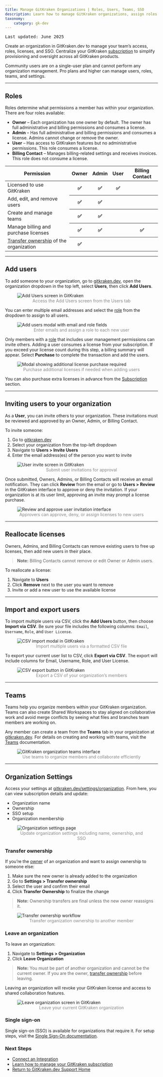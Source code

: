 ```yaml
---
title: Manage GitKraken Organizations | Roles, Users, Teams, SSO
description: Learn how to manage GitKraken organizations, assign roles, add users, configure teams, and set up SSO.
taxonomy:
    category: gk-dev
---
```


<kbd>Last updated: June 2025</kbd>

Create an organization in GitKraken.dev to manage your team’s access, roles, licenses, and SSO. Centralize your GitKraken [subscription](/gk-dev/gk-dev-subscription/) to simplify provisioning and oversight across all GitKraken products.

<div class='callout callout--warning'>
    <p>Community users are on a single-user plan and cannot perform any organization management. Pro plans and higher can manage users, roles, teams, and settings.</p>
</div>

***

## Roles

Roles determine what permissions a member has within your organization. There are four roles available:

- **Owner** – Each organization has one owner by default. The owner has full administrative and billing permissions and consumes a license.
- **Admin** – Has full administrative and billing permissions and consumes a license. Admins cannot change or remove the owner.
- **User** – Has access to GitKraken features but no administrative permissions. This role consumes a license.
- **Billing Contact** – Manages billing-related settings and receives invoices. This role does not consume a license.

<table class='table table--bordered table--shortcuts'>
    <thead>
        <tr>
            <th>Permission</th>
            <th>Owner</th>
            <th>Admin</th>
            <th>User</th>
            <th>Billing Contact</th>
        </tr>
    </thead>
    <tbody>
        <tr>
            <td>Licensed to use GitKraken</td>
            <th>✅</th>
            <th>✅</th>
            <th>✅</th>
            <th></th>
        </tr>
        <tr>
            <td>Add, edit, and remove users</td>
            <th>✅</th>
            <th>✅</th>
            <th></th>
            <th></th>
        </tr>
        <tr>
            <td>Create and manage teams</td>
            <th>✅</th>
            <th>✅</th>
            <th></th>
            <th></th>
        </tr>
        <tr>
            <td>Manage billing and purchase licenses</td>
            <th>✅</th>
            <th>✅</th>
            <th></th>
            <th>✅</th>
        </tr>
        <tr>
            <td><a href="/gk-dev/gk-dev-organization/#transfer-ownership">Transfer ownership</a> of the organization</td>
            <th>✅</th>
            <th></th>
            <th></th>
            <th></th>
        </tr>
    </tbody>
</table>

***

## Add users

To add someone to your organization, go to [gitkraken.dev](https://gitkraken.dev/?source=help_center&product=gitkraken_dot_dev), open the organization dropdown in the top left, select **Users**, then click **Add Users**.

<figure>
  <img src="/wp-content/uploads/gk-dev-add-user.png" srcset="/wp-content/uploads/gk-dev-add-user@2x.png" class="img-bordered center help-center-img" alt="Add Users screen in GitKraken">
  <figcaption style="color:#888;text-align:center">Access the Add Users screen from the Users tab</figcaption>
</figure>

You can enter multiple email addresses and select the [role](/gk-dev/gk-dev-organization/#roles) from the dropdown to assign to all users.

<figure>
  <img src="/wp-content/uploads/gk-dev-add-user-modal.png" class="img-bordered center help-center-img" alt="Add users modal with email and role fields">
  <figcaption style="color:#888;text-align:center">Enter emails and assign a role to each new user</figcaption>
</figure>

Only members with a [role](/gk-dev/gk-dev-organization/#roles) that includes user management permissions can invite others. Adding a user consumes a license from your subscription. If you exceed your license count during this step, a billing summary will appear. Select **Purchase** to complete the transaction and add the users.

<figure>
  <img src="/wp-content/uploads/gk-dev-add-user-modal-2.png" class="img-bordered center help-center-img" alt="Modal showing additional license purchase required">
  <figcaption style="color:#888;text-align:center">Purchase additional licenses if needed when adding users</figcaption>
</figure>

You can also purchase extra licenses in advance from the [Subscription](/gk-dev/gk-dev-subscription/) section.

***

## Inviting users to your organization

As a **User**, you can invite others to your organization. These invitations must be reviewed and approved by an Owner, Admin, or Billing Contact.

To invite someone:

1. Go to [gitkraken.dev](https://gitkraken.dev/?source=help_center&product=gitkraken_dot_dev)
2. Select your organization from the top-left dropdown
3. Navigate to **Users > Invite Users**
4. Enter the email address(es) of the person you want to invite

<figure>
  <img src='/wp-content/uploads/gkdev-invite-user-as-user.png' srcset='/wp-content/uploads/gkdev-invite-user-as-user@2x.png' class='img-bordered center help-center-img' alt='User invite screen in GitKraken'>
  <figcaption style='color:#888;text-align:center'>Submit user invitations for approval</figcaption>
</figure>

Once submitted, Owners, Admins, or Billing Contacts will receive an email notification. They can click **Review** from the email or go to **Users > Review** in the GitKraken interface to approve or deny the invitation. If your organization is at its user limit, approving an invite may prompt a license purchase.

<figure>
  <img src='/wp-content/uploads/gkdev-review-user-invite.png' srcset='/wp-content/uploads/gkdev-review-user-invite@2x.png' class='img-bordered center help-center-img' alt='Review and approve user invitation interface'>
  <figcaption style='color:#888;text-align:center'>Approvers can approve, deny, or assign licenses to new users</figcaption>
</figure>

***

## Reallocate licenses

Owners, Admins, and Billing Contacts can remove existing users to free up licenses, then add new users in their place.

> **Note:** Billing Contacts cannot remove or edit Owner or Admin users.

To reallocate a license:

1. Navigate to **Users**
2. Click **Remove** next to the user you want to remove
3. Invite or add a new user to use the available license

***

## Import and export users

To import multiple users via CSV, click the **Add Users** button, then choose **Import via CSV**. Be sure your file includes the following columns: `Email`, `Username`, `Role`, and `User License`.

<figure>
  <img src="/wp-content/uploads/gk-dev-import-users.png" class="img-bordered center help-center-img" alt="CSV import modal in GitKraken">
  <figcaption style="color:#888;text-align:center">Import multiple users via a formatted CSV file</figcaption>
</figure>

To export your current user list to CSV, click **Export via CSV**. The export will include columns for Email, Username, Role, and User License.

<figure>
  <img src="/wp-content/uploads/gk-dev-export-users.png" class="img-bordered center help-center-img" alt="CSV export button in GitKraken">
  <figcaption style="color:#888;text-align:center">Export a CSV of your organization’s members</figcaption>
</figure>

***

## Teams

Teams help you organize members within your GitKraken organization. Teams can also create Shared Workspaces to stay aligned on collaborative work and avoid merge conflicts by seeing what files and branches team members are working on.

Any member can create a team from the **Teams** tab in your organization at [gitkraken.dev](https://gitkraken.dev?source=help_center&product=gitkraken_dot_dev). For details on creating and working with teams, visit the [Teams](/gitkraken-desktop/teams/) documentation.

<figure>
  <img src='/wp-content/uploads/gk-dev-teams.png' srcset='/wp-content/uploads/gk-dev-teams@2x.png' class='img-bordered center help-center-img' alt='GitKraken organization teams interface'>
  <figcaption style='color:#888;text-align:center'>Use teams to organize members and collaborate efficiently</figcaption>
</figure>

***

## Organization Settings

Access your settings at [gitkraken.dev/settings/organization](https://gitkraken.dev/settings/organization?source=help_center&product=gitkraken_dot_dev). From here, you can view subscription details and update:

- Organization name
- Ownership
- SSO setup
- Organization membership

<figure>
  <img src="/wp-content/uploads/gk-dev-organization-settings.png" srcset='/wp-content/uploads/gk-dev-organization-settings@2x.png' class="img-bordered center help-center-img" alt="Organization settings page">
  <figcaption style="color:#888;text-align:center">Update organization settings including name, ownership, and SSO</figcaption>
</figure>

### Transfer ownership

If you’re the [owner](/gk-dev/gk-dev-organization/#roles) of an organization and want to assign ownership to someone else:

1. Make sure the new owner is already added to the organization
2. Go to **Settings > Transfer ownership**
3. Select the user and confirm their email
4. Click **Transfer Ownership** to finalize the change

> **Note:** Ownership transfers are final unless the new owner reassigns it.

<figure>
  <img src="/wp-content/uploads/gk-dev-transfer-owner.gif" class="img-bordered center help-center-img" alt="Transfer ownership workflow">
  <figcaption style="color:#888;text-align:center">Transfer organization ownership to another member</figcaption>
</figure>

### Leave an organization

To leave an organization:

1. Navigate to **Settings > Organization**
2. Click **Leave Organization**

> **Note:** You must be part of another organization and cannot be the current owner. If you are the owner, [transfer ownership](/gk-dev/gk-dev-organization/#transfer-ownership) before leaving.

Leaving an organization will revoke your GitKraken license and access to shared collaboration features.

<figure>
  <img src='/wp-content/uploads/gk-dev-leave-organization.png' srcset='/wp-content/uploads/gk-dev-leave-organization@2x.png' class='img-bordered center help-center-img' alt='Leave organization screen in GitKraken'>
  <figcaption style='color:#888;text-align:center'>Leave your current GitKraken organization</figcaption>
</figure>

### Single sign-on

Single sign-on (SSO) is available for organizations that require it. For setup steps, visit the [Single Sign-On documentation](/gk-dev/gk-dev-single-sign-on/).


### Next Steps

- [Connect an Integration](/gk-dev/gk-dev-integrations/)
- [Learn how to manage your GitKraken subscription](/gk-dev/gk-dev-subscription/)
- [Return to GitKraken.dev Support Home](/gk-dev/gk-dev-home/)